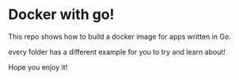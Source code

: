 # Docker with go!

This repo shows how to build a docker image for apps written in Go.

every folder has a different example for you to try and learn about!

Hope you enjoy it!